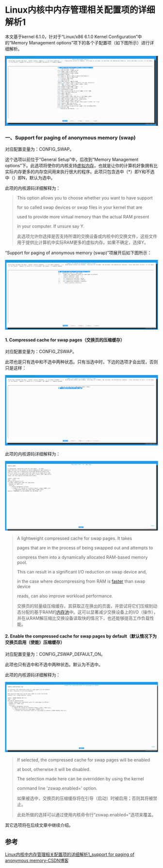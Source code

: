 # Linux内核中内存管理相关配置项的详细解析1

本文基于kernel 6.1.0，针对于“Linux/x86 6.1.0 Kernel Configuration”中的“Memory Management options”项下的各个子配置项（如下图所示）进行详细解析。

![](image/dbfb45e8121e021ec67b86ea18e032b8.png)

### 一、Support for paging of anonymous memory (swap)

对应配置变量为：CONFIG\_SWAP。

这个选项以前位于“General Setup”中，后改到“Memory Management options”下。此选项将使你的内核支持[虚拟内存](https://so.csdn.net/so/search?q=%E8%99%9A%E6%8B%9F%E5%86%85%E5%AD%98&spm=1001.2101.3001.7020)，也就是让你的计算机好象拥有比实际内存更多的内存空间用来执行很大的程序。此项只包含选中（\*）即Y和不选中（）即N，默认为选中。

此项的内核源码详细解释为：

> This option allows you to choose whether you want to have support
>
> for so called swap devices or swap files in your kernel that are
>
> used to provide more virtual memory than the actual RAM present
>
> in your computer. If unsure say Y.
>
> 此选项允许你选择是否支持所谓的交换设备或内核中的交换文件，这些文件用于提供比计算机中实际RAM更多的虚拟内存。如果不确定，选择Y。

“Support for paging of anonymous memory (swap)”项展开后如下图所示：

![](image/469889724df848d7c7f5198fb9198695.png)

#### 1. Compressed cache for swap pages（交换页的压缩缓存）

对应配置变量为：CONFIG\_ZSWAP。

此项也是只有选中和不选中两种状态。只有当选中时，下边的选项才会出现，否则只是这样：

![](image/2eeb8f72f16fb130579bec16a0d5311b.png)

 此项的内核源码详细解释为：

![](image/cdc1f2bd8c586713dfba331a2d3b4a0a.png)

> A lightweight compressed cache for swap pages. It takes
>
> pages that are in the process of being swapped out and attempts to
>
> compress them into a dynamically allocated RAM-based memory pool.
>
> This can result in a significant I/O reduction on swap device and,
>
> in the case where decompressing from RAM is [faster](https://so.csdn.net/so/search?q=faster&spm=1001.2101.3001.7020) than swap device
>
> reads, can also improve workload performance. 
>
> 交换页的轻量级压缩缓存。其获取正在换出的页面，并尝试将它们压缩到动态分配的基于RAM的[内存池](https://so.csdn.net/so/search?q=%E5%86%85%E5%AD%98%E6%B1%A0&spm=1001.2101.3001.7020)中。这可以显著减少交换设备上的I/O（操作），并在从RAM解压缩比交换设备读取快的情况下，也还能够提高工作负载性能。

#### 2\. Enable the compressed cache for swap pages by default（默认情况下为交换页启用（使能）压缩缓存）

对应配置变量为：CONFIG\_ZSWAP\_DEFAULT\_ON。

此项也只有选中和不选中两种状态。默认为不选中。

此项的内核源码详细解释为：

![](image/4dbb47cc3b2865ddfc45a198c820f1e1.png)

> If selected, the compressed cache for swap pages will be enabled
>
> at boot, otherwise it will be disabled.
>
> The selection made here can be overridden by using the kernel
>
> command line 'zswap.enabled=' option.
>
> 如果被选中，交换页的压缩缓存将在引导（启动）时被启用；否则其将被禁止。
>
> 此处所做的选择可以通过使用内核命令行“zswap.enabled=”选项来覆盖。

其它选项将在后续文章中继续介绍。



## 参考

[Linux内核中内存管理相关配置项的详细解析1_support for paging of anonymous memory-CSDN博客](https://phmatthaus.blog.csdn.net/article/details/131121552)